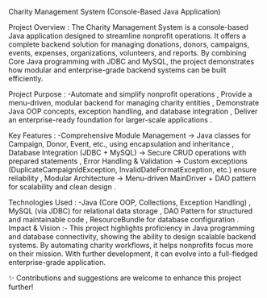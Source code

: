 Charity Management System (Console-Based Java Application)

Project Overview :
The Charity Management System is a console-based Java application designed to streamline nonprofit operations. 
It offers a complete backend solution for managing donations, donors, campaigns, events, expenses, organizations, volunteers, and reports.
By combining Core Java programming with JDBC and MySQL, the project demonstrates how modular and enterprise-grade backend systems can be built efficiently.

Project Purpose :
-Automate and simplify nonprofit operations ,
Provide a menu-driven, modular backend for managing charity entities ,
Demonstrate Java OOP concepts, exception handling, and database integration ,
Deliver an enterprise-ready foundation for larger-scale applications .

Key Features :
-Comprehensive Module Management → Java classes for Campaign, Donor, Event, etc., using encapsulation and inheritance ,
Database Integration (JDBC + MySQL) → Secure CRUD operations with prepared statements ,
Error Handling & Validation → Custom exceptions (DuplicateCampaignIdException, InvalidDateFormatException, etc.) ensure reliability ,
Modular Architecture → Menu-driven MainDriver + DAO pattern for scalability and clean design .

Technologies Used :
-Java (Core OOP, Collections, Exception Handling) ,
MySQL (via JDBC) for relational data storage ,
DAO Pattern for structured and maintainable code ,
ResourceBundle for database configuration .
Impact & Vision :-
This project highlights proficiency in Java programming and database connectivity, showing the ability to design scalable backend systems. 
By automating charity workflows, it helps nonprofits focus more on their mission. With further development, it can evolve into a full-fledged enterprise-grade application.

✨ Contributions and suggestions are welcome to enhance this project further!
